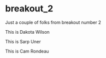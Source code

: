 # breakout_2
Just a couple of folks from breakout number 2



This is Dakota Wilson

This is Sarp Uner

This is Cam Rondeau